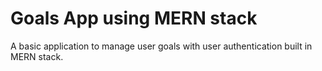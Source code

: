 # Goals App using MERN stack

A basic application to manage user goals with user authentication built in MERN stack.
